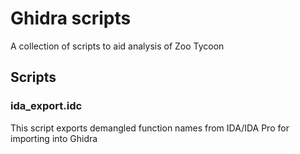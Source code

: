 # Ghidra scripts

A collection of scripts to aid analysis of Zoo Tycoon

## Scripts

### ida_export.idc
This script exports demangled function names from IDA/IDA Pro for importing into Ghidra

